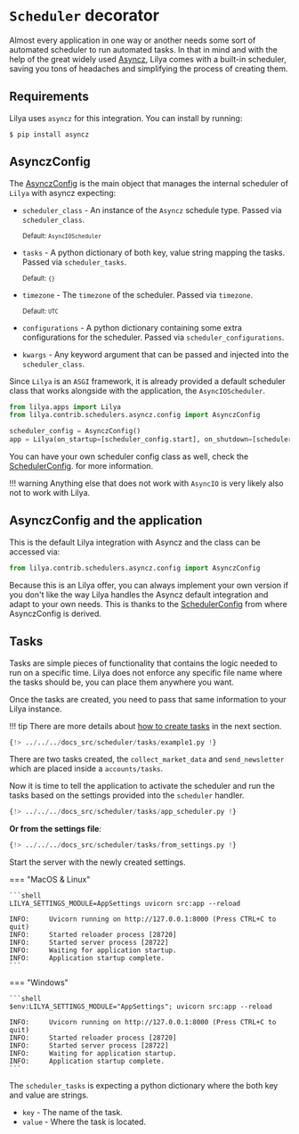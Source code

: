 # `Scheduler` decorator

Almost every application in one way or another needs some sort of automated scheduler to run automated tasks.
In that in mind and with the help of the great widely used
<a href='https://asyncz.dymmond.com' target='_blank'>Asyncz</a>, Lilya comes with a built-in
scheduler, saving you tons of headaches and simplifying the process of creating them.

## Requirements

Lilya uses `asyncz` for this integration. You can install by running:

```shell
$ pip install asyncz
```

## AsynczConfig

The [AsynczConfig](./config.md) is the main object that manages the internal scheduler of `Lilya` with asyncz expecting:

* `scheduler_class` - An instance of the `Asyncz` schedule type. Passed via `scheduler_class`.

    <sup>Default: `AsyncIOScheduler`</sup>

* `tasks` - A python dictionary of both key, value string mapping the tasks. Passed via
`scheduler_tasks`.

    <sup>Default: `{}`</sup>

* `timezone` - The `timezone` of the scheduler. Passed via `timezone`.

    <sup>Default: `UTC`</sup>

* `configurations` - A python dictionary containing some extra configurations for the scheduler.
Passed via `scheduler_configurations`.
* `kwargs` - Any keyword argument that can be passed and injected into the `scheduler_class`.

Since `Lilya` is an `ASGI` framework, it is already provided a default scheduler class that works alongside with
the application, the `AsyncIOScheduler`.

```python
from lilya.apps import Lilya
from lilya.contrib.schedulers.asyncz.config import AsynczConfig

scheduler_config = AsynczConfig()
app = Lilya(on_startup=[scheduler_config.start], on_shutdown=[scheduler_config.shutdown])
```

You can have your own scheduler config class as well, check the [SchedulerConfig](./config.md#how-to-use-it).
for more information.

!!! warning
    Anything else that does not work with `AsyncIO` is very likely also not to work with Lilya.

## AsynczConfig and the application

This is the default Lilya integration with Asyncz and the class can be accessed via:

```python
from lilya.contrib.schedulers.asyncz.config import AsynczConfig
```

Because this is an Lilya offer, you can always implement your own version if you don't like the way Lilya handles
the Asyncz default integration and adapt to your own needs. This is thanks to the [SchedulerConfig](./config.md#how-to-use-it)
from where AsynczConfig is derived.

## Tasks

Tasks are simple pieces of functionality that contains the logic needed to run on a specific time.
Lilya does not enforce any specific file name where the tasks should be, you can place them anywhere you want.

Once the tasks are created, you need to pass that same information to your Lilya instance.

!!! tip
    There are more details about [how to create tasks](./handler.md) in the next section.

```python title="accounts/tasks.py"
{!> ../../../docs_src/scheduler/tasks/example1.py !}
```

There are two tasks created, the `collect_market_data` and `send_newsletter` which are placed inside a
`accounts/tasks`.

Now it is time to tell the application to activate the scheduler and run the tasks based on the settings provided
into the `scheduler` handler.

```python hl_lines="6-10"
{!> ../../../docs_src/scheduler/tasks/app_scheduler.py !}
```

**Or from the settings file**:

```python hl_lines="6 10-14"
{!> ../../../docs_src/scheduler/tasks/from_settings.py !}
```

Start the server with the newly created settings.

=== "MacOS & Linux"

    ```shell
    LILYA_SETTINGS_MODULE=AppSettings uvicorn src:app --reload

    INFO:     Uvicorn running on http://127.0.0.1:8000 (Press CTRL+C to quit)
    INFO:     Started reloader process [28720]
    INFO:     Started server process [28722]
    INFO:     Waiting for application startup.
    INFO:     Application startup complete.
    ```

=== "Windows"

    ```shell
    $env:LILYA_SETTINGS_MODULE="AppSettings"; uvicorn src:app --reload

    INFO:     Uvicorn running on http://127.0.0.1:8000 (Press CTRL+C to quit)
    INFO:     Started reloader process [28720]
    INFO:     Started server process [28722]
    INFO:     Waiting for application startup.
    INFO:     Application startup complete.
    ```

The `scheduler_tasks` is expecting a python dictionary where the both key and value are strings.

* `key` - The name of the task.
* `value` - Where the task is located.

